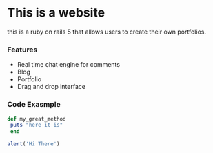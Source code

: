 # This is a website

this is a ruby on rails 5 that allows users to create their own portfolios.

### Features
- Real time chat engine for comments
- Blog
- Portfolio
- Drag and drop interface

### Code Exasmple

```ruby
def my_great_method
 puts "here it is"
 end
 ```
 ```javascript
 alert('Hi There')